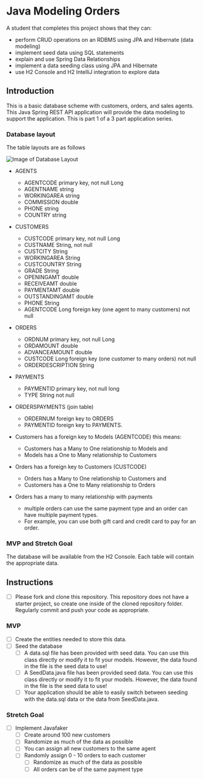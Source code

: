 # Java Modeling Orders

A student that completes this project shows that they can:

* perform CRUD operations on an RDBMS using JPA and Hibernate (data modeling)
* implement seed data using SQL statements
* explain and use Spring Data Relationships
* implement a data seeding class using JPA and Hibernate
* use H2 Console and H2 IntelliJ integration to explore data

## Introduction

This is a basic database scheme with customers, orders, and sales agents. This Java Spring REST API application will provide the data modeling to support the application. This is part 1 of a 3 part application series.

### Database layout

The table layouts are as follows

![Image of Database Layout](../java-orders-db.png)

* AGENTS
  * AGENTCODE primary key, not null Long
  * AGENTNAME string
  * WORKINGAREA string
  * COMMISSION double
  * PHONE string
  * COUNTRY string

* CUSTOMERS
  * CUSTCODE primary key, not null Long
  * CUSTNAME String, not null
  * CUSTCITY String
  * WORKINGAREA String
  * CUSTCOUNTRY String
  * GRADE String
  * OPENINGAMT double
  * RECEIVEAMT double
  * PAYMENTAMT double
  * OUTSTANDINGAMT double
  * PHONE String
  * AGENTCODE Long foreign key (one agent to many customers) not null

* ORDERS
  * ORDNUM primary key, not null Long
  * ORDAMOUNT double
  * ADVANCEAMOUNT double
  * CUSTCODE Long foreign key (one customer to many orders) not null
  * ORDERDESCRIPTION String

* PAYMENTS
  * PAYMENTID primary key, not null long
  * TYPE String not null
  
* ORDERSPAYMENTS (join table)
  * ORDERNUM foreign key to ORDERS
  * PAYMENTID foreign key to PAYMENTS.

* Customers has a foreign key to Models (AGENTCODE) this means:
  * Customers has a Many to One relationship to Models and
  * Models has a One to Many relationship to Customers

* Orders has a foreign key to Customers (CUSTCODE)
  * Orders has a Many to One relationship to Customers and
  * Customers has a One to Many relationship to Orders

* Orders has a many to many relationship with payments
  * multiple orders can use the same payment type and an order can have multiple payment types.
  * For example, you can use both gift card and credit card to pay for an order.

### MVP and Stretch Goal

The database will be available from the H2 Console. Each table will contain the appropriate data.

## Instructions

* [ ] Please fork and clone this repository. This repository does not have a starter project, so create one inside of the cloned repository folder. Regularly commit and push your code as appropriate.

### MVP

* [ ] Create the entities needed to store this data.
* [ ] Seed the database
  * [ ] A data.sql file has been provided with seed data. You can use this class directly or modify it to fit your models. However, the data found in the file is the seed data to use!
  * [ ] A SeedData.java file has been provided seed data. You can use this class directly or modify it to fit your models. However, the data found in the file is the seed data to use!
  * [ ] Your application should be able to easily switch between seeding with the data.sql data or the data from SeedData.java.

### Stretch Goal

* [ ] Implement Javafaker
  * [ ] Create around 100 new customers
  * [ ] Randomize as much of the data as possible
  * [ ] You can assign all new customers to the same agent
  * [ ] Randomly assign 0 - 10 orders to each customer
    * [ ] Randomize as much of the data as possible
    * [ ] All orders can be of the same payment type